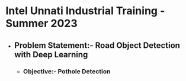 # Intel Unnati Industrial Training - Summer 2023

- ## Problem Statement:- Road Object Detection with Deep Learning 
  -  ### Objective:- Pothole Detection
           



 
